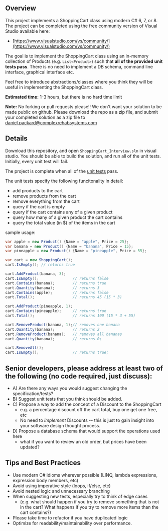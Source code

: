 ## Overview
This project implements a ShoppingCart class using modern C# 6, 7, or 8. The project can be completed 
using the free community version of Visual Studio available here: 
* [https://www.visualstudio.com/vs/community/](https://www.visualstudio.com/vs/community/) 

The goal is to implement the ShoppingCart class using an in-memory collection of Products (e.g. `List<Product>`) such 
that **all of the provided unit tests pass**. There is no need to implement a DB schema, command line 
interface, graphical interface etc.

Feel free to introduce abstractions/classes where you think they will be useful in implementing the ShoppingCart class.

**Estimated time:** 1-3 hours, but there is no hard time limit

**Note:** No forking or pull requests please!! We don't want your solution to be made public on 
github. Please download the repo as a zip file, and submit your completed solution as a zip file 
to daniel.packard@complexrehabsystems.com


## Details
Download this repository, and open `ShoppingCart_Interview.sln` in visual studio. You should be able to build the solution, and run all of the unit tests. Initially, every unit test will fail. 

The project is complete when all of the [unit tests](https://github.com/complexrehabsystems/ShoppingCart_Interview/blob/master/ShoppingCart_Interview/Test/When_adding_and_removing_items_to_a_shopping_cart.cs)
pass. 

The unit tests specify the following funcitonality in detail:
* add products to the cart
* remove products from the cart
* remove everything from the cart
* query if the cart is empty
* query if the cart contains any of a given product
* query how many of a given product the cart contains
* query the total value (in $) of the items in the cart

sample usage:

``` c#
var apple = new Product() {Name = "apple", Price = 25};
var banana = new Product() {Name = "banana", Price = 15};
var pineapple = new Product() {Name = "pineapple", Price = 55};

var cart = new ShoppingCart();
cart.IsEmpty(); // returns true

cart.AddProduct(banana, 3);
cart.IsEmpty();               // returns false
cart.Contains(banana);        // returns true
cart.Quantity(banana);        // returns 3
cart.Contains(apple);         // returns false
cart.Total();                 // returns 45 (15 * 3)

cart.AddProduct(pineapple, 1);
cart.Contains(pineapple);     // returns true
cart.Total();                 // returns 100 (15 * 3 + 55)

cart.RemoveProduct(banana, 1);// removes one banana
cart.Quantity(banana);        // returns 2
cart.RemoveProduct(banana);   // removes all bananas
cart.Quantity(banana);        // returns 0;

cart.RemoveAll();
cart.IsEmpty();               // returns true;
```

## Senior developers, please address at least two of the following (no code required, just discuss): 
- A) Are there any ways you would suggest changing the specification/tests?
- B) Suggest unit tests that you think should be added.
- C) Propose a way to add the concept of a Discount to the ShoppingCart 
  - e.g. a percentage discount off the cart total, buy one get one free, etc
  - No need to _implement_ Discounts -- this is just to gain insight into your software design thought process.
- D) Propose a database schema that would support the operations used here
  - what if you want to review an old order, but prices have been updated?

## Tips and Best Practices

* Use modern C# idioms wherever possible (LINQ, lambda expressions, expression body members, etc)
* Avoid using imperative style (loops, if/else, etc)
* Avoid nested logic and unnecessary branching
* When suggesting new tests, especially try to think of edge cases 
  * (e.g. what should happen if you try to remove something that is not in the cart? What happens if you try to remove more items than the cart contains?)
* Please take time to refactor if you have duplicated logic
* Optimize for readability/maintainability over performance.
